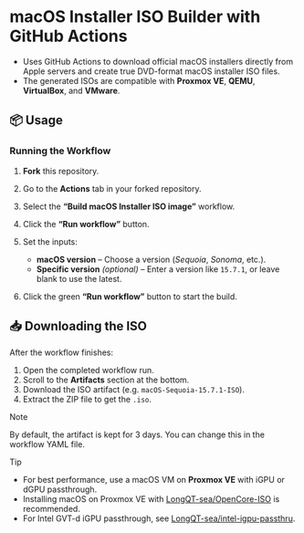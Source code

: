 # macOS Installer ISO Builder with GitHub Actions

* Uses GitHub Actions to download official macOS installers directly from Apple servers and create true DVD-format macOS installer ISO files.
* The generated ISOs are compatible with **Proxmox VE**, **QEMU**, **VirtualBox**, and **VMware**.

## 📦 Usage

### Running the Workflow

1. **Fork** this repository.
2. Go to the **Actions** tab in your forked repository.
3. Select the **“Build macOS Installer ISO image”** workflow.
4. Click the **“Run workflow”** button.
5. Set the inputs:
   * **macOS version** – Choose a version (*Sequoia*, *Sonoma*, etc.).
   * **Specific version** *(optional)* – Enter a version like `15.7.1`, or leave blank to use the latest.

6. Click the green **“Run workflow”** button to start the build.

## 📥 Downloading the ISO

After the workflow finishes:

1. Open the completed workflow run.
2. Scroll to the **Artifacts** section at the bottom.
3. Download the ISO artifact (e.g. `macOS-Sequoia-15.7.1-ISO`).
4. Extract the ZIP file to get the `.iso`.

> [!Note]
> By default, the artifact is kept for 3 days. You can change this in the workflow YAML file.

> [!Tip]
>
> * For best performance, use a macOS VM on **Proxmox VE** with iGPU or dGPU passthrough.
> * Installing macOS on Proxmox VE with [LongQT-sea/OpenCore-ISO](https://github.com/LongQT-sea/OpenCore-ISO) is recommended.
> * For Intel GVT-d iGPU passthrough, see [LongQT-sea/intel-igpu-passthru](https://github.com/LongQT-sea/intel-igpu-passthru).
